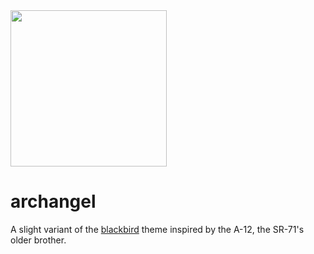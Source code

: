 
<img src="https://github.com/allam-se/archangel/assets/92534738/52ae9e83-17e4-4108-8174-37750e114f47" width="250"/>


# archangel

A slight variant of the [blackbird](https://blackbird.mattglei.ch) theme inspired by the A-12, the SR-71's older brother. 
